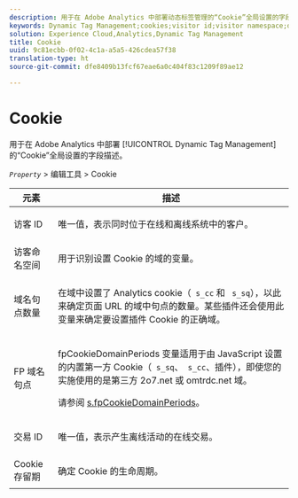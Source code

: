 ```yaml
---
description: 用于在 Adobe Analytics 中部署动态标签管理的“Cookie”全局设置的字段描述。
keywords: Dynamic Tag Management;cookies;visitor id;visitor namespace;domain periods;fp domain periods;transaction id;cookie lifetime
solution: Experience Cloud,Analytics,Dynamic Tag Management
title: Cookie
uuid: 9c81ecbb-0f02-4c1a-a5a5-426cdea57f38
translation-type: ht
source-git-commit: dfe8409b13fcf67eae6a0c404f83c1209f89ae12

---
```



# Cookie

用于在 Adobe Analytics 中部署 [!UICONTROL Dynamic Tag Management] 的“Cookie”全局设置的字段描述。

*`Property`* > 编辑工具 >  Cookie

<table id="table_2758C770C91B4025AD74009B360D71F7"> 
 <thead> 
  <tr> 
   <th colname="col1" class="entry"> 元素 </th> 
   <th colname="col2" class="entry"> 描述 </th> 
  </tr> 
 </thead>
 <tbody> 
  <tr> 
   <td colname="col1"> 访客 ID </td> 
   <td colname="col2"> <p>唯一值，表示同时位于在线和离线系统中的客户。 </p> </td> 
  </tr> 
  <tr> 
   <td colname="col1"> 访客命名空间 </td> 
   <td colname="col2"> <p>用于识别设置 Cookie 的域的变量。 </p> </td>
  </tr> 
  <tr> 
   <td colname="col1"> 域名句点数量 </td> 
   <td colname="col2"> <p>在域中设置了 Analytics cookie（<code> s_cc</code> 和 <code> s_sq</code>），以此来确定页面 URL 的域中句点的数量。某些插件还会使用此变量来确定要设置插件 Cookie 的正确域。 </p> </td> 
  </tr> 
  <tr> 
   <td colname="col1"> FP 域名句点 </td> 
   <td colname="col2"> <p><span class="term">fpCookieDomainPeriods</span> 变量适用于由 JavaScript 设置的内置第一方 Cookie（<code> s_sq</code>、<code> s_cc</code>、插件），即使您的实施使用的是第三方 <span class="filepath">2o7.net</span> 或 <span class="filepath">omtrdc.net</span> 域。 </p> <p>请参阅 <a href="/help/implement/vars/config-vars/fpcookiedomainperiods.md"  >s.fpCookieDomainPeriods</a>。 </p> </td> 
  </tr> 
  <tr> 
   <td colname="col1"> 交易 ID </td> 
   <td colname="col2"> <p>唯一值，表示产生离线活动的在线交易。 </p> </td> 
  </tr> 
  <tr> 
   <td colname="col1"> Cookie 存留期 </td> 
   <td colname="col2"> <p>确定 Cookie 的生命周期。 </p> </td> 
  </tr> 
 </tbody> 
</table>

